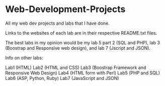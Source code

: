 # Web-Development-Projects
All my web dev projects and labs that I have done.

Links to the websites of each lab are in their respective README.txt files.

The best labs in my opinion would be my lab 5 part 2 (SQL and PHP), lab 3 (Boostrap and Responsive web design), and lab 7 (Jscript and JSON).

Info on other labs:

Lab1 (HTML)
Lab2 (HTML and CSS)
Lab3 (Boostrap Framework and Responsive Web Design)
Lab4 (HTML form with Perl)
Lab5 (PHP and SQL)
Lab6 (ASP, Python, Ruby)
Lab7 (JavaScript and JSON)
